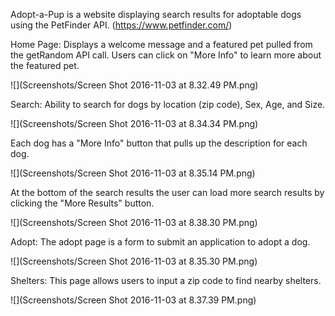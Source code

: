 Adopt-a-Pup is a website displaying search results for adoptable dogs using the PetFinder API.
 (https://www.petfinder.com/)
 
Home Page: Displays a welcome message and a featured pet pulled from the getRandom API call. Users can click on "More Info" to learn more about the featured pet.

![](Screenshots/Screen Shot 2016-11-03 at 8.32.49 PM.png)

Search: Ability to search for dogs by location (zip code), Sex, Age, and Size. 

![](Screenshots/Screen Shot 2016-11-03 at 8.34.34 PM.png)

Each dog has a "More Info" button that pulls up the description for each dog. 

![](Screenshots/Screen Shot 2016-11-03 at 8.35.14 PM.png)

At the bottom of the search results the user can load more search results by clicking the "More Results" button.

![](Screenshots/Screen Shot 2016-11-03 at 8.38.30 PM.png)

Adopt: The adopt page is a form to submit an application to adopt a dog.

![](Screenshots/Screen Shot 2016-11-03 at 8.35.30 PM.png)

Shelters: This page allows users to input a zip code to find nearby shelters.

![](Screenshots/Screen Shot 2016-11-03 at 8.37.39 PM.png)

[](https://www.youtube.com/watch?v=VbvUVaUlIgo&feature=youtu.be)
